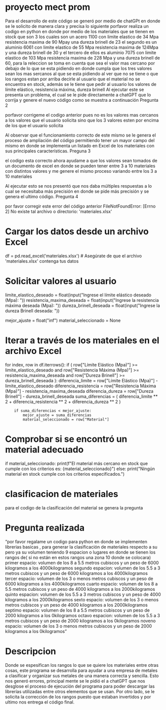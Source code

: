 # proyecto mect prom
Para el desarrollo de este código se generó por medio de chatGPt en donde se le solicito de manera clara y precisa lo siguiente 
porfavor realiza un codigo en python en donde por medio de los materiales que se tienen en stock que son 3 los cuales son un acero 1100 con limite elastico de 34 Mpa resistencia maxima de 90 Mpay una dureza brinell de 23 el segundo es un aluminio 6061 con limite elastico de 55 Mpa resistencia maxima de 124Mpa y una dureza brinell de 30 y el tercero de ellos es aluminio 7075 con limite elastico de 103 Mpa resistencia maxima de 228 Mpa y una dureza brinell de 60, para la releccion se toma en cuenta que sea el valor mas cercano por debajo de lo que se esta pidiendo en donde cumpla que los tres valores sean los mas sercanos al que se esta pidiendo al ver que no se tiene o que los rangos estan por arriba decirle al usuario que el material no se encuentra en stock, además se le tiene que pedir al usuario los valores de límite elástico, resistencia máxima, dureza brinell 
Al ejecutar este se presenta un problema, el cual se le pide directamente a chatGPT que lo corrija y genere el nuevo código como se muestra a continuación
Pregunta 2 

porfavor corrigeme el codigo anterior pues no es los valores mas cercanos a los valores que el usuario solicita sino que los 3 valores esten por encima de los que el usuario solicita
 
Al observar que el funcionamiento correcto de este mismo se le genera el proceso de ampliación del código permitiendo tener un mayor campo del mismo en donde se implementa un listado en Excel de los materiales con sus principales características.
Preguna 3

el codigo esta correcto ahora ayudame a que los valores sean tomados de un documento de excel en donde se pueden tener entre 3 a 10 materiales con distintos valores y me genere el mismo proceso variando entre los 3 a 10 materiales
 
Al ejecutar esto se nos presentó que nos daba múltiples respuestas a lo cual se necesitaba más precisión en donde se pide más precisión y se genera el ultimo código. 
Pregunta 4

por favor corregir este error del código anterior FileNotFoundError: [Errno 2] No existe tal archivo o directorio: 'materiales.xlsx'

# Cargar los datos desde un archivo Excel
df = pd.read_excel('materiales.xlsx')  # Asegúrate de que el archivo 'materiales.xlsx' contenga tus datos

# Solicitar valores al usuario
limite_elastico_deseado = float(input("Ingrese el límite elástico deseado (Mpa): "))
resistencia_maxima_deseada = float(input("Ingrese la resistencia máxima deseada (Mpa): "))
dureza_brinell_deseada = float(input("Ingrese la dureza Brinell deseada: "))

mejor_ajuste = float("inf")
material_seleccionado = None

# Iterar a través de los materiales en el archivo Excel
for index, row in df.iterrows():
    if (
        row["Límite Elástico (Mpa)"] >= limite_elastico_deseado
        and row["Resistencia Máxima (Mpa)"] >= resistencia_maxima_deseada
        and row["Dureza Brinell"] >= dureza_brinell_deseada
    ):
        diferencia_limite = row["Límite Elástico (Mpa)"] - limite_elastico_deseado
        diferencia_resistencia = row["Resistencia Máxima (Mpa)"] - resistencia_maxima_deseada
        diferencia_dureza = row["Dureza Brinell"] - dureza_brinell_deseada
        suma_diferencias = (
            diferencia_limite ** 2 + diferencia_resistencia ** 2 + diferencia_dureza ** 2
        )

        if suma_diferencias < mejor_ajuste:
            mejor_ajuste = suma_diferencias
            material_seleccionado = row["Material"]

# Comprobar si se encontró un material adecuado
if material_seleccionado:
    print(f"El material más cercano en stock que cumple con los criterios es: {material_seleccionado}")
else:
    print("Ningún material en stock cumple con los criterios especificados.")
# clasificacion de materiales 
para el codigo de la clasificación del material se genera la pregunta 
# Pregunta realizada
“por favor regalame un codigo para python en donde se implementen librerias basicas , para generar la clasificación de materiales respecto a su pero ya su volumen teniendo 9 espacion o lugares en donde se tienen los rangos de( si no están en estos rangos una zona 10 donde se colocara) primer espacio: volumen de los 8 a 5.5 metros cubiscos y un peso de 6000 kilogramos a los 4000kilogramos segundo espacion: volumen de los 5.5 a 3 metros cubiscos y un peso de 6000 kilogramos a los 4000kilogramos tercer espacio: volumen de los 3 o menos metros cubiscos y un peso de 6000 kilogramos a los 4000kilogramos cuarto espacio: volumen de los 8 a 5.5 metros cubiscos y un peso de 4000 kilogramos a los 2000kilogramos quinto espacion: volumen de los 5.5 a 3 metros cubiscos y un peso de 4000 kilogramos a los 2000kilogramos sexto espacio: volumen de los 3 o menos metros cubiscos y un peso de 4000 kilogramos a los 2000kilogramos septimo espacio: volumen de los 8 a 5.5 metros cubiscos y un peso de 2000 kilogramos a los 0kilogramos octavo espacion: volumen de los 5.5 a 3 metros cubiscos y un peso de 2000 kilogramos a los 0kilogramos noveno espacio: volumen de los 3 o menos metros cubiscos y un peso de 2000 kilogramos a los 0kilogramos” 
# Descripcion 
Donde se espesifican los rangos lo que se quiere los materiales entre otras cosas, este programa se desarrolla para ayudar a una empresa de metales a clasificar y organizar sus metales de una manera correcta y sencilla. 
Esto nos generó errores, principal mente se le pidió el a chatGPT que nos desglose el proceso de ejecución del programa para poder descargar las librerías utilizadas entre otros elementos que se usan.
Por otro lado, se le solicita la corrección de los rangos puesto que estaban invertidos y por ultimo nos entrega el código final.
